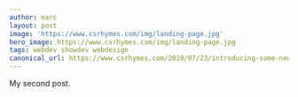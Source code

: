 ```yaml
---
author: marc
layout: post
image: 'https://www.csrhymes.com/img/landing-page.jpg'
hero_image: https://www.csrhymes.com/img/landing-page.jpg
tags: webdev showdev webdesign
canonical_url: https://www.csrhymes.com/2019/07/23/introducing-some-new-layouts-to-bulma-clean-theme.html
---
```

My second post.
